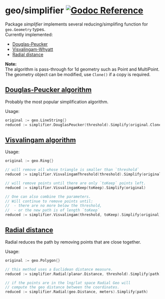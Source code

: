 # geo/simplifier [![Godoc Reference](https://pkg.go.dev/badge/github.com/pchchv/geo)](https://pkg.go.dev/github.com/pchchv/geo/simplifier)

Package *simplifier* implements several reducing/simplifing function for `geo.Geometry` types.   
Currently implemented:
 - [Douglas-Peucker](#dp)
 - [Visvalingam-Whyatt](#vis)
 - [Radial distance](#radial)

**Note:**   
The algorithm is pass-through for 1d geometry such as Point and MultiPoint.  
The geometry object can be modified, use `Clone()` if a copy is required.

## <a name="dp"></a>[Douglas-Peucker algorithm](http://en.wikipedia.org/wiki/Ramer%E2%80%93Douglas%E2%80%93Peucker_algorithm)

Probably the most popular simplification algorithm.

Usage:
```go
original := geo.LineString{}
reduced := simplifier.DouglasPeucker(threshold).Simplify(original.Clone())
```

## <a name="vis"></a>[Visvalingam algorithm](https://en.wikipedia.org/wiki/Visvalingam%E2%80%93Whyatt_algorithm)

Usage:

```go
original := geo.Ring{}

// will remove all whose triangle is smaller than `threshold`
reduced := simplifier.VisvalingamThreshold(threshold).Simplify(original)

// will remove points until there are only `toKeep` points left.
reduced := simplifier.VisvalingamKeep(toKeep).Simplify(original)

// One can also combine the parameters.
// Will continue to remove points until:
//  - there are no more below the threshold,
//  - or the new path is of length `toKeep`
reduced := simplifier.Visvalingam(threshold, toKeep).Simplify(original)
```

## <a name="radial"></a>[Radial distance](http://psimpl.sourceforge.net/radial-distance.html)

Radial reduces the path by removing points that are close together.

Usage:

```go
original := geo.Polygon{}

// this method uses a Euclidean distance measure.
reduced := simplifier.Radial(planar.Distance, threshold).Simplify(path)

// if the points are in the lng/lat space Radial Geo will
// compute the geo distance between the coordinates.
reduced := simplifier.Radial(geo.Distance, meters).Simplify(path)
```